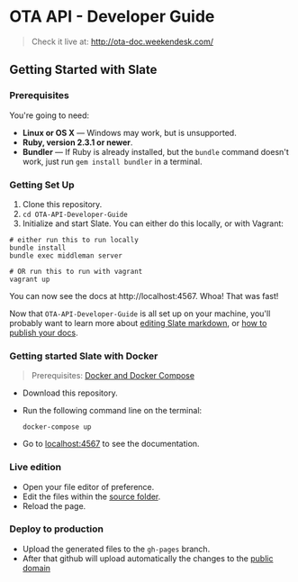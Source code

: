 # OTA API - Developer Guide

> Check it live at: http://ota-doc.weekendesk.com/

## Getting Started with Slate

### Prerequisites

You're going to need:

 - **Linux or OS X** — Windows may work, but is unsupported.
 - **Ruby, version 2.3.1 or newer**.
 - **Bundler** — If Ruby is already installed, but the `bundle` command doesn't work, just run `gem install bundler` in a terminal.

### Getting Set Up

1. Clone this repository.
2. `cd OTA-API-Developer-Guide`
3. Initialize and start Slate. You can either do this locally, or with Vagrant:

```shell
# either run this to run locally
bundle install
bundle exec middleman server

# OR run this to run with vagrant
vagrant up
```

You can now see the docs at http://localhost:4567. Whoa! That was fast!

Now that `OTA-API-Developer-Guide` is all set up on your machine, you'll probably want to learn more about [editing Slate markdown](https://github.com/lord/slate/wiki/Markdown-Syntax), or [how to publish your docs](https://github.com/lord/slate/wiki/Deploying-Slate).

### Getting started Slate with Docker

> Prerequisites: [Docker and Docker Compose](https://docs.docker.com/engine/installation/)

- Download this repository.
- Run the following command line on the terminal:

      docker-compose up

- Go to [localhost:4567](http://localhost:4567) to see the documentation.

### Live edition

- Open your file editor of preference.
- Edit the files within the [source folder](./source).
- Reload the page.

### Deploy to production

- Upload the generated files to the `gh-pages` branch.
- After that github will upload automatically the changes to the [public domain](https://ota-doc.weekendesk.com/#introduction) 